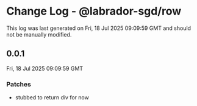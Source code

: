 # Change Log - @labrador-sgd/row

This log was last generated on Fri, 18 Jul 2025 09:09:59 GMT and should not be manually modified.

## 0.0.1
Fri, 18 Jul 2025 09:09:59 GMT

### Patches

- stubbed to return div for now

